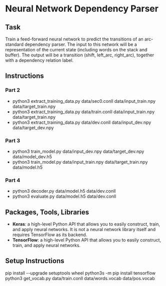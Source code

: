 # Neural Network Dependency Parser

## Task

Train a feed-forward neural network to predict the transitions of an arc-standard dependency parser. The input to this network will be a representation of the current state (including words on the stack and buffer). The output will be a transition (shift, left_arc, right_arc), together with a dependency relation label.

## Instructions

### Part 2
- python3 extract_training_data.py data/sec0.conll data/input_train.npy data/target_train.npy
- python3 extract_training_data.py data/train.conll data/input_train.npy data/target_train.npy
- python3 extract_training_data.py data/dev.conll data/input_dev.npy data/target_dev.npy

### Part 3
- python3 train_model.py data/input_dev.npy data/target_dev.npy data/model_dev.h5
- python3 train_model.py data/input_train.npy data/target_train.npy data/model.h5

### Part 4
- python3 decoder.py data/model.h5 data/dev.conll
- python3 evaluate.py data/model.h5 data/dev.conll


## Packages, Tools, Libraries

- **Keras**: a high-level Python API that allows you to easily construct, train, and apply neural networks. It is not a neural network library itself and requires TensorFlow as its backend.
- **TensorFlow**: a high-level Python API that allows you to easily construct, train, and apply neural networks.

## Setup Instructions

pip install --upgrade setuptools wheel
python3s -m pip install tensorflow
python3 get_vocab.py data/train.conll data/words.vocab data/pos.vocab